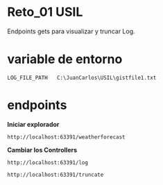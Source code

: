 # Reto_01 USIL

Endpoints gets para visualizar y truncar Log.

# variable de entorno

```
LOG_FILE_PATH   C:\JuanCarlos\USIL\gistfile1.txt

```

# endpoints

**Iniciar explorador**

```
http://localhost:63391/weatherforecast
```

**Cambiar los Controllers**

```
http://localhost:63391/log

http://localhost:63391/truncate
```
